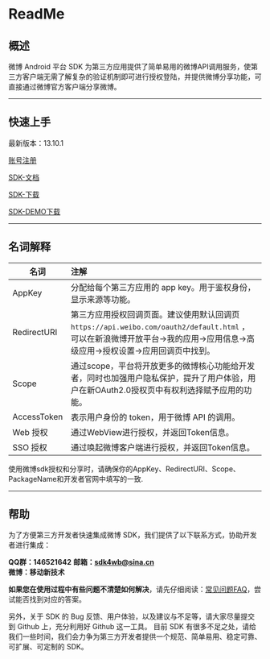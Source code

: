 # ReadMe


## 概述

微博 Android 平台 SDK 为第三方应用提供了简单易用的微博API调用服务，使第三方客户端无需了解复杂的验证机制即可进行授权登陆，并提供微博分享功能，可直接通过微博官方客户端分享微博。


---
## 快速上手

最新版本：13.10.1

[账号注册](doc/app_register.pdf)

[SDK-文档](doc/sdk_doc.pdf)

[SDK-下载](doc/core-13.10.1.aar)

[SDK-DEMO下载](doc/Weibo_SDK_DEMO.zip)

---

## 名词解释

| 名词        | 注解                                                         |
| ----------- | :----------------------------------------------------------- |
| AppKey      | 分配给每个第三方应用的 app key。用于鉴权身份，显示来源等功能。 |
| RedirectURI | 第三方应用授权回调页面。建议使用默认回调页`https://api.weibo.com/oauth2/default.html` ，可以在新浪微博开放平台->我的应用->应用信息->高级应用->授权设置->应用回调页中找到。 |
| Scope       | 通过scope，平台将开放更多的微博核心功能给开发者，同时也加强用户隐私保护，提升了用户体验，用户在新OAuth2.0授权页中有权利选择赋予应用的功能。 |
| AccessToken | 表示用户身份的 token，用于微博 API 的调用。                  |
| Web 授权    | 通过WebView进行授权，并返回Token信息。                       |
| SSO 授权    | 通过唤起微博客户端进行授权，并返回Token信息。                |

使用微博sdk授权和分享时，请确保你的AppKey、RedirectURI、Scope、PackageName和开发者官网中填写的一致.

---

## 帮助

为了方便第三方开发者快速集成微博 SDK，我们提供了以下联系方式，协助开发者进行集成：

**QQ群：146521642**
**邮箱：sdk4wb@sina.cn**  
**微博：移动新技术**  

**如果您在使用过程中有些问题不清楚如何解决**，请先仔细阅读：[常见问题FAQ](FAQ.md)，尝试能否找到对应的答案。   

另外，关于 SDK 的 Bug 反馈、用户体验，以及建议与不足等，请大家尽量提交到 Github 上，充分利用好 Github 这一工具。
目前 SDK 有很多不足之处，请给我们一些时间，我们会力争为第三方开发者提供一个规范、简单易用、稳定可靠、可扩展、可定制的 SDK。